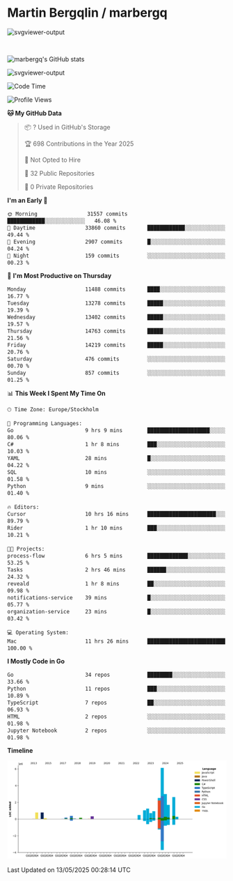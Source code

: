 # Martin Bergqlin / marbergq

![svgviewer-output](https://user-images.githubusercontent.com/2405410/206014777-22d41ecb-c24f-421d-b7d9-bba2cb5bb0de.svg)

<br>

<!--- [![Martin's Week](https://github-readme-stats.vercel.app/api/wakatime?username=marbergq&theme=dark)](https://github.com/anuraghazra/github-readme-stats) -->

![marbergq's GitHub stats](https://github-readme-stats.vercel.app/api?username=marbergq&count_private=true&show_icons=true)

![svgviewer-output](https://wakatime.com/badge/user/3f0a2069-6683-4e19-9a4a-7d21ea815067.svg)

<!--START_SECTION:waka-->
![Code Time](http://img.shields.io/badge/Code%20Time-5%2C063%20hrs%2044%20mins-blue)

![Profile Views](http://img.shields.io/badge/Profile%20Views-5-blue)

**🐱 My GitHub Data** 

> 📦 ? Used in GitHub's Storage 
 > 
> 🏆 698 Contributions in the Year 2025
 > 
> 🚫 Not Opted to Hire
 > 
> 📜 32 Public Repositories 
 > 
> 🔑 0 Private Repositories 
 > 
**I'm an Early 🐤** 

```text
🌞 Morning                31557 commits       ████████████░░░░░░░░░░░░░   46.08 % 
🌆 Daytime                33860 commits       ████████████░░░░░░░░░░░░░   49.44 % 
🌃 Evening                2907 commits        █░░░░░░░░░░░░░░░░░░░░░░░░   04.24 % 
🌙 Night                  159 commits         ░░░░░░░░░░░░░░░░░░░░░░░░░   00.23 % 
```
📅 **I'm Most Productive on Thursday** 

```text
Monday                   11488 commits       ████░░░░░░░░░░░░░░░░░░░░░   16.77 % 
Tuesday                  13278 commits       █████░░░░░░░░░░░░░░░░░░░░   19.39 % 
Wednesday                13402 commits       █████░░░░░░░░░░░░░░░░░░░░   19.57 % 
Thursday                 14763 commits       █████░░░░░░░░░░░░░░░░░░░░   21.56 % 
Friday                   14219 commits       █████░░░░░░░░░░░░░░░░░░░░   20.76 % 
Saturday                 476 commits         ░░░░░░░░░░░░░░░░░░░░░░░░░   00.70 % 
Sunday                   857 commits         ░░░░░░░░░░░░░░░░░░░░░░░░░   01.25 % 
```


📊 **This Week I Spent My Time On** 

```text
🕑︎ Time Zone: Europe/Stockholm

💬 Programming Languages: 
Go                       9 hrs 9 mins        ████████████████████░░░░░   80.06 % 
C#                       1 hr 8 mins         ███░░░░░░░░░░░░░░░░░░░░░░   10.03 % 
YAML                     28 mins             █░░░░░░░░░░░░░░░░░░░░░░░░   04.22 % 
SQL                      10 mins             ░░░░░░░░░░░░░░░░░░░░░░░░░   01.58 % 
Python                   9 mins              ░░░░░░░░░░░░░░░░░░░░░░░░░   01.40 % 

🔥 Editors: 
Cursor                   10 hrs 16 mins      ██████████████████████░░░   89.79 % 
Rider                    1 hr 10 mins        ███░░░░░░░░░░░░░░░░░░░░░░   10.21 % 

🐱‍💻 Projects: 
process-flow             6 hrs 5 mins        █████████████░░░░░░░░░░░░   53.25 % 
Tasks                    2 hrs 46 mins       ██████░░░░░░░░░░░░░░░░░░░   24.32 % 
reveald                  1 hr 8 mins         ██░░░░░░░░░░░░░░░░░░░░░░░   09.98 % 
notifications-service    39 mins             █░░░░░░░░░░░░░░░░░░░░░░░░   05.77 % 
organization-service     23 mins             █░░░░░░░░░░░░░░░░░░░░░░░░   03.42 % 

💻 Operating System: 
Mac                      11 hrs 26 mins      █████████████████████████   100.00 % 
```

**I Mostly Code in Go** 

```text
Go                       34 repos            ████████░░░░░░░░░░░░░░░░░   33.66 % 
Python                   11 repos            ███░░░░░░░░░░░░░░░░░░░░░░   10.89 % 
TypeScript               7 repos             ██░░░░░░░░░░░░░░░░░░░░░░░   06.93 % 
HTML                     2 repos             ░░░░░░░░░░░░░░░░░░░░░░░░░   01.98 % 
Jupyter Notebook         2 repos             ░░░░░░░░░░░░░░░░░░░░░░░░░   01.98 % 
```



**Timeline**

![Lines of Code chart](https://raw.githubusercontent.com/marbergq/marbergq/main/assets/bar_graph.png)


 Last Updated on 13/05/2025 00:28:14 UTC
<!--END_SECTION:waka-->

